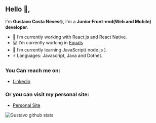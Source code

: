 ## Hello 👋, 
I'm **Gustavo Costa Neves**🤓,
I'm a **Junior Front-end(Web and Mobile) developer**.
- 🔭 I’m currently working with React.js and React Native.
- 💻 I’m currently working in [Equals](https://www.equals.com.br/)
- 🌱 I’m currently learning JavaScript( node.js ).
-  ⚡ Languages: Javascript, Java and Dotnet.

### You Can reach me on:

- [Linkedin](https://www.linkedin.com/in/gustavo-costa-neves-184052141/)

### Or you can visit my personal site:
- [Personal Site](https://guhcostan.site/)

![Gustavo github stats](https://github-readme-stats.vercel.app/api/?username=guhcostan&show_icons=true&title_color=fff&icon_color=79ff97&text_color=9f9f9f&bg_color=151515)
